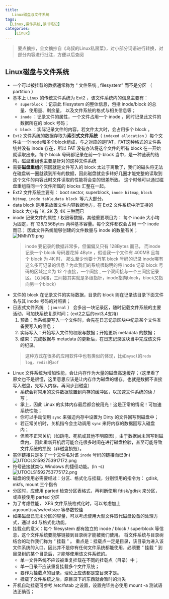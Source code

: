 ```yaml
---
title: 
   Linux磁盘与文件系统
tags: 
  [Linux,操作系统,读书笔记]
categories:
	[Linux]
---
```


> 要点摘抄，全文摘抄自《鸟叔的Linux私房菜》，对小部分词语进行转换，对部分内容进行批注，方便以后查阅

## Linux磁盘与文件系统
- 一个可以被挂载的数据通常称为 “ 文件系统 , filesystem” 而不是分区 （ partition ） 
- 基本上 `Linux` 的传统文件系统为 Ext2 ，该文件系统内的信息主要有：
  - `superblock` ：记录此 filesystem 的整体信息，包括 inode/block 的总量、使用量、剩余量， 以及文件系统的格式与相关信息等；
  - `inode` ：记录文件的属性，一个文件占用一个 inode ，同时记录此文件的数据所在的 block 号码；
  - `block` ：实际记录文件的内容，若文件太大时，会占用多个 block 。
- `Ext2` 文件系统的数据存取为**索引式文件系统**（ `indexed allocation` ）每个文件由一个inode和多个block组成，与之对应的是FAT，FAT这种格式的文件系统并没有 inode 存在，所以 FAT 没有办法将这个文件的所有 block 在一开始就读取出来。每个 block 号码都记录在前一个 block 当中，是一种链表的结构，磁盘重组也主要是针对的这种文件系统
- 需要**磁盘重组**的原因就是文件写入的 block 太过于离散了，我们的磁头将无法在磁盘转一圈就读到所有的数据，因此磁盘就会多转好几圈才能完整的读取到这个文件的内容此时文件读取的性能将会变的很差所致。 这个时候可以通过磁盘重组将同一个文件所属的 blocks 汇整在一起。
- Ext2 文件系统主要有： boot sector, superblock, `inode bitmap`, `block bitmap`, `inode table`,`data block `等六大部分。
- data block 是用来放置文件内容数据地方，在 Ext2 文件系统中所支持的 block 大小有 1K, 2K 及 4K 三种而已
- inode 记录文件的属性 / 权限等数据，其他重要项目为： 每个 inode 大小均为固定，有 128/256Bytes 两种基本容量。每个文件都仅会占用
  一个 inode 而已； 因此文件系统能够创建的文件数量与 inode 的数量有关；
  ![NMhIY9.png](https://s1.ax1x.com/2020/06/20/NMhIY9.png)
  > inode 要记录的数据非常多，但偏偏又只有 128Bytes 而已， 而inode 记录一个 block 号码要花掉 4Byte ，假设我一个文件有 400MB 且每个 block 为 4K 时， 那么至少也要十万笔 block 号码的记录 inode哪有这么多可记录的信息？为此我们的系统很聪明的将 inode 记录 block 号码的区域定义为 12 个直接，一个间接 , 一个双间接与一个三间接记录区。（双间接，三间接其实就是多级指针，inode指向block，block又指向另一个block）
- 文件的 block 在记录文件的实际数据，目录的 block 则在记录该目录下面文件名与其 inode 号码的对照表；
- 日志式文件系统 （ `journal` ） 会多出一块记录区，随时记载文件系统的主要活动，可加快系统复原时间；（ext2之后的ext3,4支持）
    1. 预备：当系统要写入一个文件时，会先在日志记录区块中纪录某个文件准备要写入的信息；
    2. 实际写入：开始写入文件的权限与数据；开始更新 metadata 的数据；
    3. 结束：完成数据与 metadata 的更新后，在日志记录区块当中完成该文件的纪录。
  > 这种方式在很多的应用软件中也有类似的体现，比如`mysql`的`redo log`，`redis`的`aof`
- Linux 文件系统为增加性能，会让内存作为大量的磁盘高速缓存；（这里看了原文也不是很懂，这里意思应该是让内存作为磁盘的缓存，也就是数据不直接写入磁盘，先写入内存，再同步到磁盘）
  - 系统会将常用的文件数据放置到内存的缓冲区，以加速文件系统的读 / 写；
  - 承上，因此 Linux 的实体内存最后都会被用光！这是正常的情况！可加速系统性能；
  - 你可以手动使用 `sync` 来强迫内存中设置为 Dirty 的文件回写到磁盘中；
  - 若正常关机时，关机指令会主动调用 `sync` 来将内存的数据回写入磁盘内；
  - 但若不正常关机（如跳电、死机或其他不明原因），由于数据尚未回写到磁盘内， 因此重新开机后可能会花很多时间在进行磁盘检验，甚至可能导致文件系统的损毁（非磁盘损毁）。
- 实体链接只是多了一个文件名对该 `inode` 号码的链接而已(ln)
  ![UTOOLS1592753917172.png](https://upload.cc/i1/2020/06/21/xuFwlq.png)
- 符号链接就类似 Windows 的捷径功能。(ln -s)
  ![UTOOLS1592753775172.png](https://upload.cc/i1/2020/06/21/qmB46s.png)
- 磁盘的使用必需要经过：分区、格式化与挂载，分别惯用的指令为： gdisk, mkfs, mount 三个指令
- 分区时，应使用 parted 检查分区表格式，再判断使用 fdisk/gdisk 来分区，或直接使用 parted 分区
- 为了考虑性能， XFS 文件系统格式化时，可以考虑加上 agcount/su/sw/extsize 等参数较佳
- 如果磁盘已无未分区的容量，可以考虑使用大型文件取代磁盘设备的处理方式，通过 dd 与格式化功能。
- 挂载点的意义：每个 filesystem 都有独立的 inode / block / superblock 等信息，这个文件系统要能够链接到目录树才能被我们使用。 将文件系统与目录树结合的动作我们称为 “ 挂载 ” 。 重点是：挂载点一定是目录，该目录为进入该文件系统的入口。因此并不是你有任何文件系统都能使用，必须要 “ 挂载 ” 到目录树的某个目录后，才能够使用该文件系统的。
  - 单一文件系统不应该被重复挂载在不同的挂载点（目录）中；
  - 单一目录不应该重复挂载多个文件系统；
  - 要作为挂载点的目录，理论上应该都是空目录才是。
  - 挂载了文件系统之后，原目录下的东西就会暂时的消失
- 开机自动挂载可参考 /etc/fstab 之设置，设置完毕务必使用 mount -a 测试语法正确否；
